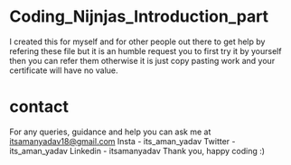# Coding_Nijnjas_Introduction_part
I created this for myself and for other people out there to get help by refering these file but it is an humble request you to first try it by yourself then you can refer them otherwise it is just copy pasting work and your certificate will have no value.

# contact
For any queries, guidance and help you can ask me at itsamanyadav18@gmail.com
Insta - its_aman_yadav
Twitter - its_aman_yadav
Linkedin - itsamanyadav
Thank you, happy coding :)
